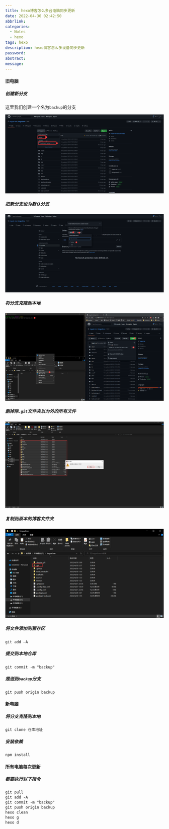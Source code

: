 ```yaml
---
title: hexo博客怎么多台电脑同步更新
date: 2022-04-30 02:42:50
abbrlink:
categories:
  - Notes
  - hexo
tags: hexo
description: hexo博客怎么多设备同步更新
password:
abstract:
message:
---
```

#### 旧电脑

##### 创建新分支

这里我们创建一个名为`backup`的分支

![](hexo博客怎么多台电脑同步更新/update%20(1).png)

##### 把新分支设为默认分支

![](hexo博客怎么多台电脑同步更新/update%20(2).png)

##### 将分支克隆到本地

![](hexo博客怎么多台电脑同步更新/update%20(4).png)

##### 删掉除`.git`文件夹以为外的所有文件

![](hexo博客怎么多台电脑同步更新/update%20(5).png)

##### 复制到原本的博客文件夹

![](hexo博客怎么多台电脑同步更新/update%20(6).png)

##### 将文件添加到暂存区

```git add –A```

##### 提交到本地仓库

```git commit -m "backup"```

##### 推送到`backup`分支

```git push origin backup```

#### 新电脑

##### 将分支克隆到本地

```git clone 仓库地址```

##### 安装依赖

```npm install```

#### 所有电脑每次更新

##### 都要执行以下指令

```
git pull
git add -A
git commit -m "backup"
git push origin backup
hexo clean
hexo g
hexo d
```